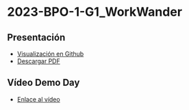 # 2023-BPO-1-G1_WorkWander
## Presentación
* [Visualización en Github](https://github.com/CampusDual/2023-BPO-1-G1_WorkWander/blob/main/PRESENTACION%20WORK%20WANDER.pdf)
* [Descargar PDF](https://raw.githubusercontent.com/CampusDual/2023-BPO-1-G1_WorkWander/49fda2b16e5e892c3262157c1b17b07316b6db91/PRESENTACION%20WORK%20WANDER.pdf?token=A5OCSTLJCAFMMSDUTDKGXWDFQG65S)
## Vídeo Demo Day
* [Enlace al vídeo](https://campusdual-my.sharepoint.com/:v:/p/info/Ebqg-9q9FhhEtDRHaMkH4hYBNgHzseJmqQrqhthRKG6NQw?nav=eyJyZWZlcnJhbEluZm8iOnsicmVmZXJyYWxBcHAiOiJPbmVEcml2ZUZvckJ1c2luZXNzIiwicmVmZXJyYWxBcHBQbGF0Zm9ybSI6IldlYiIsInJlZmVycmFsTW9kZSI6InZpZXciLCJyZWZlcnJhbFZpZXciOiJNeUZpbGVzTGlua0NvcHkifX0&e=eHvObL)